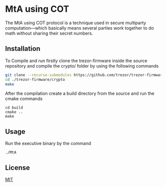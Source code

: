 # MtA using COT

The MtA using COT protocol is a technique used in secure multiparty computation—which basically means several parties work together to do math without sharing their secret numbers.

## Installation

To Compile and run firstly clone the trezor-firmware inside the source repository and compile the crypto/ folder by using the following commands 

```bash
git clone --recurse-submodules https://github.com/trezor/trezor-firmware.git
cd ./trezor-firmware/crypto
make 
```
After the compilation create a build directory from the source and run the cmake commands

```mkdir build
cd build
cmake ..
make
```


## Usage

Run the executive binary by the command

```
./MtA
```



## License

[MIT](https://choosealicense.com/licenses/mit/)
